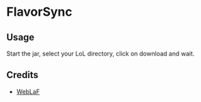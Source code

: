 # FlavorSync

## Usage

Start the jar, select your LoL directory, click on download and wait.

## Credits

* [WebLaF](https://github.com/mgarin/weblaf)
